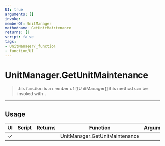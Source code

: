 ```yaml
---
UI: true
arguments: []
invoke: .
memberOf: UnitManager
methodname: GetUnitMaintenance
returns: []
script: false
tags:
- UnitManager/_function
- function/UI
---
```

# UnitManager.GetUnitMaintenance
> this function is a member of [[UnitManager]]
> this method can be invoked with `.`
-----
## Usage
|  UI | Script | Returns | Function | Arguments |
|:---:|:------:|-------:|:--------:|:---------|
|✓| ||UnitManager.GetUnitMaintenance||
